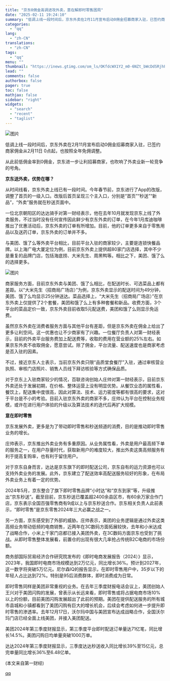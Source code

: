 ```yaml
---
title: "京东0佣金高调进攻外卖，意在解即时零售困局"
date: "2025-02-11 19:24:10"
summary: "低调上线一段时间后，京东外卖在2月11月宣布启动0佣金招募商家入驻，已签约商家佣金从2月11日 0点..."
categories:
  - "qq"
lang:
  - "zh-CN"
translations:
  - "zh-CN"
tags:
  - "qq"
menu: ""
thumbnail: "https://inews.gtimg.com/om_ls/OKfdcWX1Y2_m0-6NZt_bWcDdSRjhFQBf0njM_KYupw3JsAA_640360/0"
lead: ""
comments: false
authorbox: false
pager: true
toc: false
mathjax: false
sidebar: "right"
widgets:
  - "search"
  - "recent"
  - "taglist"
---
```


![图片](https://inews.gtimg.com/om_bt/Omz-bj1pRU22aVW4OskuNJ53TOdpYFm1AilmvL5KectfkAA/641)

低调上线一段时间后，京东外卖在2月11月宣布启动0佣金招募商家入驻，已签约商家佣金从2月11日 0点起，也按照全年免佣调整。

从此前低佣金率到0佣金，京东进一步让利招募商家，也吹响了外卖业新一轮竞争的号角。

**京东送外卖，优势在哪？**

从时间线看，京东外卖上线已有一段时间。今年春节前，京东进行了App的改版，调整了首页的一级入口。改版后首页呈现三个主入口，分别是“首页”“秒送”“新品”，“外卖”服务就在秒送页面中。

一位北京朝阳区的达达骑手对第一财经表示，他在去年10月就发现京东上线了外卖服务，不过当时没有任何宣传因此鲜少有京东外卖的订单，在今年1月库迪咖啡推出了优惠活动后，京东外卖的订单有所增加。目前，他的订单更多来自于零售用品以及送药订单，京东外卖的订单并不多。

与美团、饿了么等外卖平台相比，目前平台入驻的商家较少，主要是连锁快餐品牌。以上海广电大厦定位为例，目前京东外卖上提供超80家门店选择，其中不少是重复的品牌门店，包括海底捞、大米先生、周黑鸭等。相比之下，美团、饿了么的选择更多。

![图片](https://inews.gtimg.com/om_bt/OHikgMKeoQLVlUrJuSDA6q8l0WmeWUXVBYJ5Z8h4I2IYUAA/641)

商家服务方面，目前京东外卖与美团、饿了么相比，在配送时长、可选菜品上都有差距。以“大米先生（招商局广场店）”为例，京东外卖显示的配送时间为49分钟，美团、饿了么均显示25分钟送达。菜品选择上，“大米先生（招商局广场店）”在京东外卖上仅提供了2个套餐，美团和饿了么上有多种套餐和新品。收费方面，3个平台的菜品定价一致，京东外卖目前收取5元配送费，美团和饿了么则显示免运费。

虽然京东外卖在消费者服务方面与其他平台有差距，但是京东外卖在佣金上给出了更多让利空间。这一优惠也让不少商家有了兴趣。一位餐厅负责人对第一财经表示，目前的外卖平台服务费加上配送费等，收取的费用在营业额的25%左右。如果京东外卖不收取佣金，愿意尝试。除了佣金，平台流量、配送速度也是商家考虑是否入驻的因素。

不过，接近京东人士表示，当前京东外卖只限“品质堂食餐厅”入驻，通过审核营业执照、审核门店照片、销售人员线下拜访核验等方式确保品质。

对于京东上入驻商家较少的情况，百联咨询创始人庄帅对第一财经表示，目前京东外卖还处于发展初期，在价格、整体运营上没有明显优势。从餐饮业态的属性看，餐饮上，配送集中度很高，因此对算法、技术、运力密度等都有很高的要求，这对于平台是不小的考验。目前入驻京东外卖的商家不多，庄帅认为平台在控制业务规模，或许在进行用户体验的升级以及算法技术的迭代后再扩大规模。

**意在即时零售**

京东发展外卖，更多是为了带动即时零售和秒送频道的消费，目的是推动即时零售业务的增长。

庄帅表示，京东推出外卖业务有多重原因。从业务属性看，外卖是用户最高频下单的服务之一，在用户存量时代，获取新用户的难度较大，推出外卖这类高频服务有利于提高复购率，也有利于留住用户。

对于京东自身而言，达达是京东旗下的即时配送公司，京东自有的运力资源也可以支持外卖业务的发展。此外，京东建立了配送效率高配送服务较好的形象，在布局外卖业务上有着一定的优势。

2024年5月，京东整合了旗下即时零售品牌“小时达”和“京东到家”等，升级推出“京东秒送”。截至目前，京东秒送已覆盖超2400余县区市，有60余万家合作门店，京东表示全国百强零售商有9成以上与京东秒送合作。京东相关负责人此前表示，“即时零售”是京东零售2024年三大必赢之战之一。

另一方面，京东感受到了外部的威胁。庄帅表示，美团的业务逻辑是通过外卖这类高频业务带动低频的电商销售，近两年在3C数码方面拓展较快，去年和小米达成了战略合作，小米上千家门店都已接入美团外卖，在3C数码方面京东也受到了挑战。从即时零售整体发展看，前置仓的出现有很大几率抢占传统B2C电商的市场份额。

商务部国际贸易经济合作研究院发布的《即时电商发展报告（2024）》显示，2023年，我国即时电商市场规模达到2万亿元，同比增长36%。预计到2027年，这一数字将突破5万亿元。尼尔森IQ的报告显示，在即时零售用户中，35岁以下的年轻人占比达到72%。特别是95后消费群体，即时消费成为日常。

即时零售同样是美团非常重视的业务。在去年三季度财报电话会议上，美团创始人王兴对于美团闪购的发展，曾表示从长远来看，即时零售或将占据电商市场10%以上的份额，目前美团闪购发展超出了此前的预期。美团在提供配送服务的所有城市县城和小镇都看到了美团闪购有巨大的增长机会，后续会考虑如何进一步提升即时零售的渗透率。去年12月17日，沃尔玛中国与美团宣布达成战略合作，全国沃尔玛门店已经全面上线美团，并接入美团配送。

美团2024年第三季度财报显示，第三季度平台即时配送订单量达71亿笔，同比增长14.5%。美团闪购日均单量突破1000万单。

达达2024年第三季度财报显示，三季度达达秒送收入同比增长39%至15亿元，总完单量同比增长36%至6.48亿单。

 (本文来自第一财经)

[qq](https://new.qq.com/rain/a/20250211A07RCA00)
